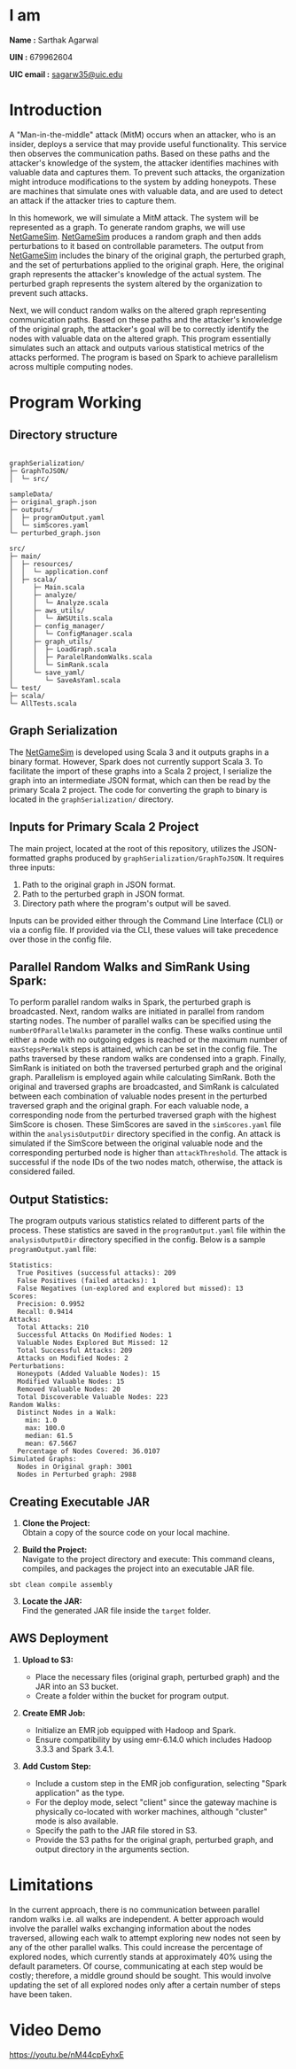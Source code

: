 # I am
**Name :** Sarthak Agarwal

**UIN :** 679962604

**UIC email :** sagarw35@uic.edu

# Introduction

A "Man-in-the-middle" attack (MitM) occurs when an attacker, who is an insider, deploys a service that may provide useful functionality. This service then observes the communication paths. Based on these paths and the attacker's knowledge of the system, the attacker identifies machines with valuable data and captures them. To prevent such attacks, the organization might introduce modifications to the system by adding honeypots. These are machines that simulate ones with valuable data, and are used to detect an attack if the attacker tries to capture them.

In this homework, we will simulate a MitM attack. The system will be represented as a graph. To generate random graphs, we will use [NetGameSim](https://github.com/0x1DOCD00D/NetGameSim). [NetGameSim](https://github.com/0x1DOCD00D/NetGameSim) produces a random graph and then adds perturbations to it based on controllable parameters. The output from [NetGameSim](https://github.com/0x1DOCD00D/NetGameSim) includes the binary of the original graph, the perturbed graph, and the set of perturbations applied to the original graph. Here, the original graph represents the attacker's knowledge of the actual system. The perturbed graph represents the system altered by the organization to prevent such attacks.

Next, we will conduct random walks on the altered graph representing communication paths. Based on these paths and the attacker's knowledge of the original graph, the attacker's goal will be to correctly identify the nodes with valuable data on the altered graph. This program essentially simulates such an attack and outputs various statistical metrics of the attacks performed. The program is based on Spark to achieve parallelism across multiple computing nodes.

# Program Working

## Directory structure
```

graphSerialization/
├─ GraphToJSON/
│  └─ src/

sampleData/
├─ original_graph.json
├─ outputs/
│  ├─ programOutput.yaml
│  └─ simScores.yaml
└─ perturbed_graph.json

src/
├─ main/
│  ├─ resources/
│  │  └─ application.conf
│  ├─ scala/
│     ├─ Main.scala
│     ├─ analyze/
│     │  └─ Analyze.scala
│     ├─ aws_utils/
│     │  └─ AWSUtils.scala
│     ├─ config_manager/
│     │  └─ ConfigManager.scala
│     ├─ graph_utils/
│     │  ├─ LoadGraph.scala
│     │  ├─ ParalelRandomWalks.scala
│     │  └─ SimRank.scala
│     └─ save_yaml/
│        └─ SaveAsYaml.scala
└─ test/
├─ scala/
└─ AllTests.scala
```
## Graph Serialization

The [NetGameSim](https://github.com/0x1DOCD00D/NetGameSim) is developed using Scala 3 and it outputs graphs in a binary format. However, Spark does not currently support Scala 3. To facilitate the import of these graphs into a Scala 2 project, I serialize the graph into an intermediate JSON format, which can then be read by the primary Scala 2 project. The code for converting the graph to binary is located in the `graphSerialization/` directory.

## Inputs for Primary Scala 2 Project

The main project, located at the root of this repository, utilizes the JSON-formatted graphs produced by `graphSerialization/GraphToJSON`. It requires three inputs:

1. Path to the original graph in JSON format.
2. Path to the perturbed graph in JSON format.
3. Directory path where the program's output will be saved.

Inputs can be provided either through the Command Line Interface (CLI) or via a config file. If provided via the CLI, these values will take precedence over those in the config file.

## Parallel Random Walks and SimRank Using Spark:

To perform parallel random walks in Spark, the perturbed graph is broadcasted. Next, random walks are initiated in parallel from random starting nodes. The number of parallel walks can be specified using the `numberOfParallelWalks` parameter in the config. These walks continue until either a node with no outgoing edges is reached or the maximum number of `maxStepsPerWalk` steps is attained, which can be set in the config file. The paths traversed by these random walks are condensed into a graph. Finally, SimRank is initiated on both the traversed perturbed graph and the original graph. Parallelism is employed again while calculating SimRank. Both the original and traversed graphs are broadcasted, and SimRank is calculated between each combination of valuable nodes present in the perturbed traversed graph and the original graph. For each valuable node, a corresponding node from the perturbed traversed graph with the highest SimScore is chosen. These SimScores are saved in the `simScores.yaml` file within the `analysisOutputDir` directory specified in the config. An attack is simulated if the SimScore between the original valuable node and the corresponding perturbed node is higher than `attackThreshold`. The attack is successful if the node IDs of the two nodes match, otherwise, the attack is considered failed.

## Output Statistics:

The program outputs various statistics related to different parts of the process. These statistics are saved in the `programOutput.yaml` file within the `analysisOutputDir` directory specified in the config. Below is a sample `programOutput.yaml` file:

```
Statistics:
  True Positives (successful attacks): 209
  False Positives (failed attacks): 1
  False Negatives (un-explored and explored but missed): 13
Scores:
  Precision: 0.9952
  Recall: 0.9414
Attacks:
  Total Attacks: 210
  Successful Attacks On Modified Nodes: 1
  Valuable Nodes Explored But Missed: 12
  Total Successful Attacks: 209
  Attacks on Modified Nodes: 2
Perturbations:
  Honeypots (Added Valuable Nodes): 15
  Modified Valuable Nodes: 15
  Removed Valuable Nodes: 20
  Total Discoverable Valuable Nodes: 223
Random Walks:
  Distinct Nodes in a Walk:
    min: 1.0
    max: 100.0
    median: 61.5
    mean: 67.5667
  Percentage of Nodes Covered: 36.0107
Simulated Graphs:
  Nodes in Original graph: 3001
  Nodes in Perturbed graph: 2988
```

## Creating Executable JAR

1. **Clone the Project:**  
   Obtain a copy of the source code on your local machine.

2. **Build the Project:**  
   Navigate to the project directory and execute:
   This command cleans, compiles, and packages the project into an executable JAR file.
```agsl
sbt clean compile assembly
```
3. **Locate the JAR:**  
   Find the generated JAR file inside the `target` folder.

## AWS Deployment

1. **Upload to S3:**
    - Place the necessary files (original graph, perturbed graph) and the JAR into an S3 bucket.
    - Create a folder within the bucket for program output.

2. **Create EMR Job:**
    - Initialize an EMR job equipped with Hadoop and Spark.
    - Ensure compatibility by using emr-6.14.0 which includes Hadoop 3.3.3 and Spark 3.4.1.

3. **Add Custom Step:**
    - Include a custom step in the EMR job configuration, selecting "Spark application" as the type.
    - For the deploy mode, select "client" since the gateway machine is physically co-located with worker machines, although "cluster" mode is also available.
    - Specify the path to the JAR file stored in S3.
    - Provide the S3 paths for the original graph, perturbed graph, and output directory in the arguments section.

# Limitations

In the current approach, there is no communication between parallel random walks i.e. all walks are independent. A better approach would involve the parallel walks exchanging information about the nodes traversed, allowing each walk to attempt exploring new nodes not seen by any of the other parallel walks. This could increase the percentage of explored nodes, which currently stands at approximately 40% using the default parameters. Of course, communicating at each step would be costly; therefore, a middle ground should be sought. This would involve updating the set of all explored nodes only after a certain number of steps have been taken.

# Video Demo 

https://youtu.be/nM44cpEyhxE